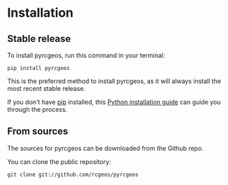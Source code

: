 # Installation

## Stable release

To install pyrcgeos, run this command in your terminal:

```
pip install pyrcgeos
```

This is the preferred method to install pyrcgeos, as it will always install the most recent stable release.

If you don't have [pip](https://pip.pypa.io) installed, this [Python installation guide](http://docs.python-guide.org/en/latest/starting/installation/) can guide you through the process.

## From sources

The sources for pyrcgeos can be downloaded from the Github repo.

You can clone the public repository:

```
git clone git://github.com/rcgeos/pyrcgeos
```
